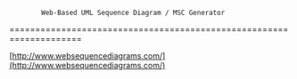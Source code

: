 <!--
id: 60142281
link: http://tumblr.atmos.org/post/60142281/web-based-uml-sequence-diagram-msc-generator
slug: web-based-uml-sequence-diagram-msc-generator
date: Mon Nov 17 2008 09:18:15 GMT-0800 (PST)
publish: 2008-11-017
tags: 
title:             Web-Based UML Sequence Diagram / MSC Generator
        
-->


            Web-Based UML Sequence Diagram / MSC Generator
        
====================================================================

[http://www.websequencediagrams.com/](http://www.websequencediagrams.com/)


